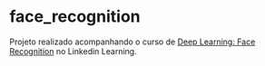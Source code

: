 # face_recognition

Projeto realizado acompanhando o curso de <a href='https://www.linkedin.com/learning-login/share?forceAccount=false&redirect=https%3A%2F%2Fwww.linkedin.com%2Flearning%2Fdeep-learning-face-recognition%3Ftrk%3Dshare_ent_url%26shareId%3D8HxiYHlhQOiK967ibrg0Yw%253D%253D'> Deep Learning: Face Recognition</a>  no Linkedin Learning.
